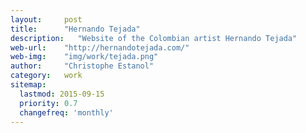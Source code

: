 ```yaml
---
layout:     post
title:      "Hernando Tejada"
description:   "Website of the Colombian artist Hernando Tejada"
web-url:    "http://hernandotejada.com/"
web-img:    "img/work/tejada.png"
author:     "Christophe Estanol"
category:   work
sitemap:
  lastmod: 2015-09-15
  priority: 0.7
  changefreq: 'monthly'
---
```

